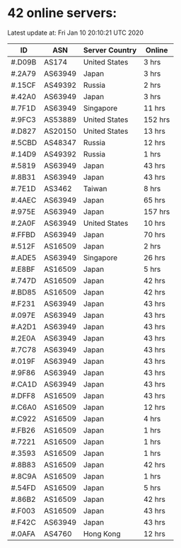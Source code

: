 # 42 online servers:

Latest update at: Fri Jan 10 20:10:21 UTC 2020

| ID | ASN | Server Country | Online |
| -- | --- | -------------- | ------ |
| #.D09B | AS174 | United States | 3 hrs |
| #.2A79 | AS63949 | Japan | 3 hrs |
| #.15CF | AS49392 | Russia | 2 hrs |
| #.42A0 | AS63949 | Japan | 3 hrs |
| #.7F1D | AS63949 | Singapore | 11 hrs |
| #.9FC3 | AS53889 | United States | 152 hrs |
| #.D827 | AS20150 | United States | 13 hrs |
| #.5CBD | AS48347 | Russia | 12 hrs |
| #.14D9 | AS49392 | Russia | 1 hrs |
| #.5819 | AS63949 | Japan | 43 hrs |
| #.8B31 | AS63949 | Japan | 43 hrs |
| #.7E1D | AS3462 | Taiwan | 8 hrs |
| #.4AEC | AS63949 | Japan | 65 hrs |
| #.975E | AS63949 | Japan | 157 hrs |
| #.2A0F | AS63949 | United States | 10 hrs |
| #.FFBD | AS63949 | Japan | 70 hrs |
| #.512F | AS16509 | Japan | 2 hrs |
| #.ADE5 | AS63949 | Singapore | 26 hrs |
| #.E8BF | AS16509 | Japan | 5 hrs |
| #.747D | AS16509 | Japan | 42 hrs |
| #.BD85 | AS16509 | Japan | 42 hrs |
| #.F231 | AS63949 | Japan | 43 hrs |
| #.097E | AS63949 | Japan | 43 hrs |
| #.A2D1 | AS63949 | Japan | 43 hrs |
| #.2E0A | AS63949 | Japan | 43 hrs |
| #.7C78 | AS63949 | Japan | 43 hrs |
| #.019F | AS63949 | Japan | 43 hrs |
| #.9F86 | AS63949 | Japan | 43 hrs |
| #.CA1D | AS63949 | Japan | 43 hrs |
| #.DFF8 | AS16509 | Japan | 43 hrs |
| #.C6A0 | AS16509 | Japan | 12 hrs |
| #.C922 | AS16509 | Japan | 4 hrs |
| #.FB26 | AS16509 | Japan | 1 hrs |
| #.7221 | AS16509 | Japan | 1 hrs |
| #.3593 | AS16509 | Japan | 1 hrs |
| #.8B83 | AS16509 | Japan | 42 hrs |
| #.8C9A | AS16509 | Japan | 1 hrs |
| #.54FD | AS16509 | Japan | 5 hrs |
| #.86B2 | AS16509 | Japan | 42 hrs |
| #.F003 | AS16509 | Japan | 43 hrs |
| #.F42C | AS63949 | Japan | 43 hrs |
| #.0AFA | AS4760 | Hong Kong | 12 hrs |


